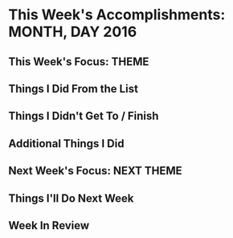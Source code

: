 # This Week's Accomplishments: **MONTH, DAY** 2016

## This Week's Focus: **THEME**

## Things I Did From the List

## Things I Didn't Get To / Finish

## Additional Things I Did

## Next Week's Focus: **NEXT THEME**

## Things I'll Do Next Week

## Week In Review

